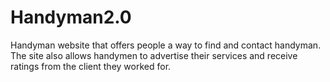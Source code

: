 # Handyman2.0
Handyman website that offers people a way to find and contact handyman. The site also allows handymen to advertise their services and receive ratings from the client they worked for.
